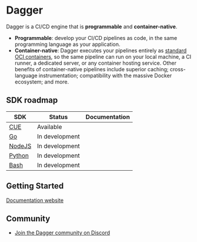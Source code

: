 # Dagger

Dagger is a CI/CD engine that is **programmable** and **container-native**.

* **Programmable**: develop your CI/CD pipelines as code, in the same programming language as your application.
* **Container-native**: Dagger executes your pipelines entirely as [standard OCI containers](https://opencontainers.org), so the same pipeline can run on your local machine, a CI runner, a dedicated server, or any container hosting service. Other benefits of container-native pipelines include superior caching; cross-language instrumentation; compatibility with the massive Docker ecosystem; and more.

## SDK roadmap

| SDK | Status | Documentation |
| -- | -- | -- |
| [CUE](https://cuelang.org) | Available |
| [Go](https://golang.org) | In development |
| [NodeJS](https://nodejs.dev) | In development |
| [Python](https://python.org) | In development |
| [Bash](https://www.gnu.org/software/bash/) | In development |

## Getting Started

[Documentation website](https://devel.docs.dagger.io/)

## Community

* [Join the Dagger community on Discord](https://discord.gg/ufnyBtc8uY)
